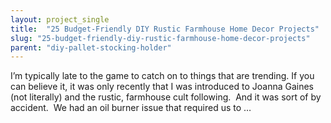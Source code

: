 ```yaml
---
layout: project_single
title:  "25 Budget-Friendly DIY Rustic Farmhouse Home Decor Projects"
slug: "25-budget-friendly-diy-rustic-farmhouse-home-decor-projects"
parent: "diy-pallet-stocking-holder"
---
```

I’m typically late to the game to catch on to things that are trending. If you can believe it, it was only recently that I was introduced to Joanna Gaines (not literally) and the rustic, farmhouse cult following.  And it was sort of by accident.  We had an oil burner issue that required us to …